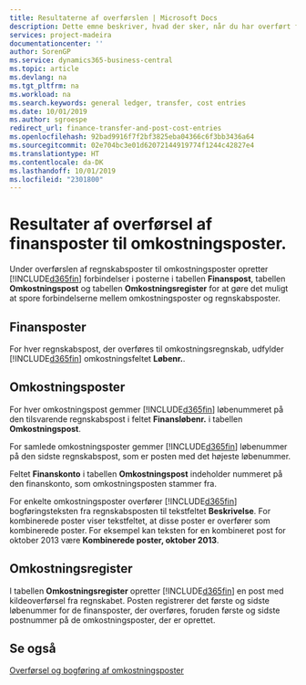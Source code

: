 ```yaml
---
title: Resultaterne af overførslen | Microsoft Docs
description: Dette emne beskriver, hvad der sker, når du har overført finansposter til omkostningsposter.
services: project-madeira
documentationcenter: ''
author: SorenGP
ms.service: dynamics365-business-central
ms.topic: article
ms.devlang: na
ms.tgt_pltfrm: na
ms.workload: na
ms.search.keywords: general ledger, transfer, cost entries
ms.date: 10/01/2019
ms.author: sgroespe
redirect_url: finance-transfer-and-post-cost-entries
ms.openlocfilehash: 92bad9916f7f2bf3825eba04366c6f3bb3436a64
ms.sourcegitcommit: 02e704bc3e01d62072144919774f1244c42827e4
ms.translationtype: HT
ms.contentlocale: da-DK
ms.lasthandoff: 10/01/2019
ms.locfileid: "2301800"
---
```

# <a name="results-of-transferring-general-ledger-entries-to-cost-entries"></a>Resultater af overførsel af finansposter til omkostningsposter.
Under overførslen af regnskabsposter til omkostningsposter opretter [!INCLUDE[d365fin](includes/d365fin_md.md)] forbindelser i posterne i tabellen **Finanspost**, tabellen **Omkostningspost** og tabellen **Omkostningsregister** for at gøre det muligt at spore forbindelserne mellem omkostningsposter og regnskabsposter.  

## <a name="general-ledger-entries"></a>Finansposter  
For hver regnskabspost, der overføres til omkostningsregnskab, udfylder [!INCLUDE[d365fin](includes/d365fin_md.md)] omkostningsfeltet **Løbenr.**.  

## <a name="cost-entries"></a>Omkostningsposter  
For hver omkostningspost gemmer [!INCLUDE[d365fin](includes/d365fin_md.md)] løbenummeret på den tilsvarende regnskabspost i feltet **Finansløbenr.** i tabellen **Omkostningspost**.  

For samlede omkostningsposter gemmer [!INCLUDE[d365fin](includes/d365fin_md.md)] løbenummer på den sidste regnskabspost, som er posten med det højeste løbenummer.  

Feltet **Finanskonto** i tabellen **Omkostningspost** indeholder nummeret på den finanskonto, som omkostningsposten stammer fra.  

For enkelte omkostningsposter overfører [!INCLUDE[d365fin](includes/d365fin_md.md)] bogføringsteksten fra regnskabsposten til tekstfeltet **Beskrivelse**. For kombinerede poster viser tekstfeltet, at disse poster er overfører som kombinerede poster. For eksempel kan teksten for en kombineret post for oktober 2013 være **Kombinerede poster, oktober 2013**.  

## <a name="cost-register"></a>Omkostningsregister  
I tabellen **Omkostningsregister** opretter [!INCLUDE[d365fin](includes/d365fin_md.md)] en post med kildeoverførsel fra regnskabet. Posten registrerer det første og sidste løbenummer for de finansposter, der overføres, foruden første og sidste postnummer på de omkostningsposter, der er oprettet.  

## <a name="see-also"></a>Se også  
[Overførsel og bogføring af omkostningsposter](finance-transfer-and-post-cost-entries.md)   
